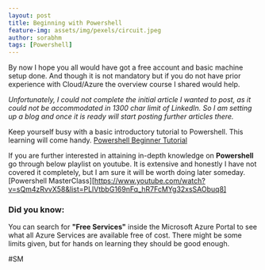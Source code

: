 ```yaml
---
layout: post
title: Beginning with Powershell
feature-img: assets/img/pexels/circuit.jpeg
author: sorabhm
tags: [Powershell]
---
```


By now I hope you all would have got a free account and basic machine setup done. And though it is not mandatory but if you do not have prior experience with Cloud/Azure the overview course I shared would help.

_Unfortunately, I could not complete the initial article I wanted to post, as it could not be accommodated in 1300 char limit of LinkedIn. So I am setting up a blog and once it is ready will start posting further articles there._

Keep yourself busy with a basic introductory tutorial to Powershell. This learning will come handy.
[Powershell Beginner Tutorial](https://www.varonis.com/blog/windows-powershell-tutorials/)

If you are further interested in attaining in-depth knowledge on **Powershell** go through below playlist on youtube. It is extensive and honestly I have not covered it completely, but I am sure it will be worth doing later someday.
[Powershell MasterClass][https://www.youtube.com/watch?v=sQm4zRvvX58&list=PLlVtbbG169nFq_hR7FcMYg32xsSAObuq8]

### Did you know: 
You can search for **"Free Services"** inside the Microsoft Azure Portal to see what all Azure Services are available free of cost. There might be some limits given, but for hands on learning they should be good enough.

#SM